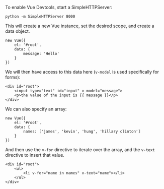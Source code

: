 To enable Vue Devtools, start a SimpleHTTPServer:

`python -m SimpleHTTPServer 8000`

This will create a new Vue instance, set the desired scope, and create a data object.

```vue
new Vue({
	el: '#root',
	data: {
		message: 'Hello'
	}
})
```

We will then have access to this data here (`v-model` is used specifically for forms): 

```vue
<div id="root">
	<input type="text" id="input" v-model="message">
	<p>the value of the input is {{ message }}</p>
</div>
```

We can also specify an array:

```vue
new Vue({
	el: '#root',
	data: {
		names: ['james', 'kevin', 'hung', 'hillary clinton']
	}
})
```

And then use the `v-for` directive to iterate over the array, and the `v-text` directive to insert that value.

```vue
<div id="root">
	<ul>
		<li v-for="name in names" v-text="name"></li>
	</ul>
</div>
```